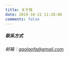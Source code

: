 ```yaml
---
title: 关于我
date: 2019-10-22 11:28:06
comments: false
---
```


##### 联系方式
###### 邮箱：gaolaofa@gmail.com
